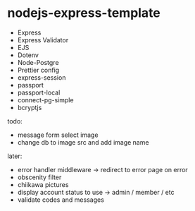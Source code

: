 # nodejs-express-template

-   Express
-   Express Validator
-   EJS
-   Dotenv
-   Node-Postgre
-   Prettier config
-   express-session
-   passport
-   passport-local
-   connect-pg-simple
-   bcryptjs

todo:
- message form select image
- change db to image src and add image name

later:
- error handler middleware -> redirect to error page on error
- obscenity filter
- chiikawa pictures
- display account status to use -> admin / member / etc
- validate codes and messages